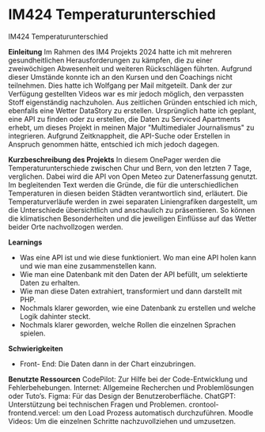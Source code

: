 # IM424 Temperaturunterschied
 IM424 Temperaturunterschied

**Einleitung**
Im Rahmen des IM4 Projekts 2024 hatte ich mit mehreren gesundheitlichen Herausforderungen zu kämpfen, die zu einer zweiwöchigen Abwesenheit und weiteren Rückschlägen führten. Aufgrund dieser Umstände konnte ich an den Kursen und den Coachings nicht teilnehmen. Dies hatte ich Wolfgang per Mail mitgeteilt. Dank der zur Verfügung gestellten Videos war es mir jedoch möglich, den verpassten Stoff eigenständig nachzuholen. 
Aus zeitlichen Gründen entschied ich mich, ebenfalls eine Wetter DataStory zu erstellen. Ursprünglich hatte ich geplant, eine API zu finden oder zu erstellen, die Daten zu Serviced Apartments erhebt, um dieses Projekt in meinen Major "Multimedialer Journalismus" zu integrieren. Aufgrund Zeitknappheit, die API-Suche oder Erstellen in Anspruch genommen hätte, entschied ich mich jedoch dagegen. 

**Kurzbeschreibung des Projekts**
In diesem OnePager werden die Temperaturunterschiede zwischen Chur und Bern, von den letzten 7 Tage, verglichen. Dabei wird die API von Open Meteo zur Datenerfassung genutzt. Im begleitenden Text werden die Gründe, die für die unterschiedlichen Temperaturen in diesen beiden Städten verantwortlich sind, erläutert. Die Temperaturverläufe werden in zwei separaten Liniengrafiken dargestellt, um die Unterschiede übersichtlich und anschaulich zu präsentieren. So können die klimatischen Besonderheiten und die jeweiligen Einflüsse auf das Wetter beider Orte nachvollzogen werden.

**Learnings**
- Was eine API ist und wie diese funktioniert. Wo man eine API holen kann und wie man eine zusammenstellen kann. 
- Wie man eine Datenbank mit den Daten der API befüllt, um selektierte Daten zu erhalten. 
- Wie man diese Daten extrahiert, transformiert und dann darstellt mit PHP. 
- Nochmals klarer geworden, wie eine Datenbank zu erstellen und welche Logik dahinter steckt.
- Nochmals klarer geworden, welche Rollen die einzelnen Sprachen spielen. 

**Schwierigkeiten**
- Front- End: Die Daten dann in der Chart einzubringen. 

**Benutzte Ressourcen**
CodePilot: Zur Hilfe bei der Code-Entwicklung und Fehlerbehebungen.
Internet: Allgemeine Recherchen und Problemlösungen oder Tuto’s.
Figma: Für das Design der Benutzeroberfläche.
ChatGPT: Unterstützung bei technischen Fragen und Problemen.
crontool-frontend.vercel: um den Load Prozess automatisch durchzuführen. 
Moodle Videos: Um die einzelnen Schritte nachzuvollziehen und umzusetzen. 
